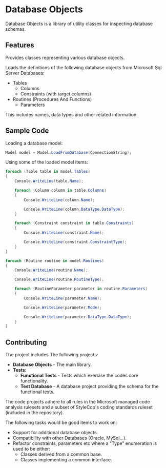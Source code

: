 Database Objects
================

Database Objects is a library of utility classes for inspecting database schemas.

Features
--------

Provides classes representing various database objects.

Loads the definitions of the following database objects from Microsoft Sql Server Databases:
 * Tables
   * Columns
   * Constraints (with target columns)
 * Routines (Procedures And Functions)
   * Parameters

This includes names, data types and other related information.

Sample Code
-----------

Loading a database model:

```c#
Model model = Model.LoadFromDatabase(ConnectionString);
```

Using some of the loaded model items:

```c#
foreach (Table table in model.Tables)
{
	Console.WriteLine(table.Name);

	foreach (Column column in table.Columns)
	{
		Console.WriteLine(column.Name);

		Console.WriteLine(column.DataType.DataType);
	}

	foreach (Constraint constraint in table.Constraints)
	{
		Console.WriteLine(constraint.Name);

		Console.WriteLine(constraint.ConstraintType);
	}
}

foreach (Routine routine in model.Routines)
{
	Console.WriteLine(routine.Name);

	Console.WriteLine(routine.RoutineType);

	foreach (RoutineParameter parameter in routine.Parameters)
	{
		Console.WriteLine(parameter.Name);

		Console.WriteLine(parameter.Mode);

		Console.WriteLine(parameter.DataType.DataType);
	}
}
```

Contributing
------------

The project includes The following projects:
 * **Database Objects** - The main library.
 * **Tests:**
   * **Functional Tests** - Tests which exercise the codes core functionality.
   * **Test Database** - A database project providing the schema for the functional tests.

The code projects adhere to all rules in the Microsoft managed code analysis rulesets and a subset of StyleCop's coding standards ruleset (included in the repository).

The following tasks would be good items to work on:
 * Support for additional database objects.
 * Compatibility with other Databases (Oracle, MySql...).
 * Refactor constraints, parameters etc where a "Type" enumeration is used to be either:
   * Classes derived from a common base.
   * Classes implementing a common interface.